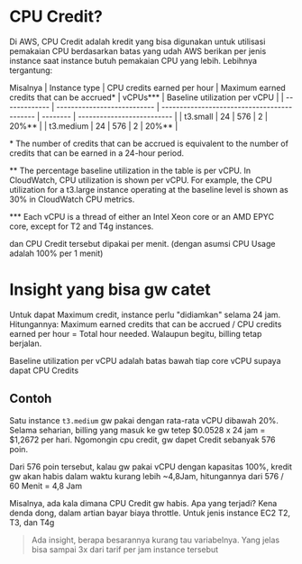 # CPU Credit?
Di AWS, CPU Credit adalah kredit yang bisa digunakan untuk utilisasi pemakaian CPU berdasarkan batas yang udah AWS berikan per jenis instance saat instance butuh pemakaian CPU yang lebih. Lebihnya tergantung:

Misalnya
| Instance type | CPU credits earned per hour | Maximum earned credits that can be accrued* | vCPUs*** | Baseline utilization per vCPU |
| ------------- | --------------------------- | ------------------------------------------- | -------- | -------------------------- |
| t3.small | 24 | 576 | 2 | 20%** |
| t3.medium	| 24 | 576 | 2 | 20%** |

\* The number of credits that can be accrued is equivalent to the number of credits that can be earned in a 24-hour period.

** The percentage baseline utilization in the table is per vCPU. In CloudWatch, CPU utilization is shown per vCPU. For example, the CPU utilization for a t3.large instance operating at the baseline level is shown as 30% in CloudWatch CPU metrics.

*** Each vCPU is a thread of either an Intel Xeon core or an AMD EPYC core, except for T2 and T4g instances.

dan CPU Credit tersebut dipakai per menit. (dengan asumsi CPU Usage adalah 100% per 1 menit)

# Insight yang bisa gw catet
Untuk dapat Maximum credit, instance perlu "didiamkan" selama 24 jam. Hitungannya: Maximum earned credits that can be accrued / CPU credits earned per hour = Total hour needed. Walaupun begitu, billing tetap berjalan.

Baseline utilization per vCPU adalah batas bawah tiap core vCPU supaya dapat CPU Credits

## Contoh
Satu instance `t3.medium` gw pakai dengan rata-rata vCPU dibawah 20%. Selama seharian, billing yang masuk ke gw tetep $0.0528 x 24 jam = $1,2672 per hari. Ngomongin cpu credit, gw dapet Credit sebanyak 576 poin.

Dari 576 poin tersebut, kalau gw pakai vCPU dengan kapasitas 100%, kredit gw akan habis dalam waktu kurang lebih ~4,8Jam, hitungannya dari 576 / 60 Menit = 4,8 Jam

Misalnya, ada kala dimana CPU Credit gw habis. Apa yang terjadi? Kena denda dong, dalam artian bayar biaya throttle. Untuk jenis instance EC2 T2, T3, dan T4g

> Ada insight, berapa besarannya kurang tau variabelnya. Yang jelas bisa sampai 3x dari tarif per jam instance tersebut